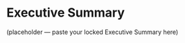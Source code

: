 # Executive Summary
<!-- cross-ref: links to sections throughout the plan; see Appendix D -->
(placeholder — paste your locked Executive Summary here)
